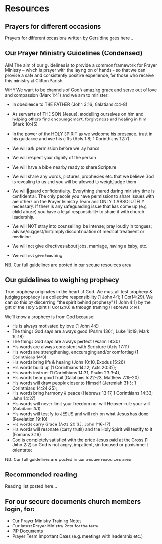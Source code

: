 Resources
=========

Prayers for different occasions
-------------------------------
Prayers for different occasions written by Geraldine goes here...

Our Prayer Ministry Guidelines (Condensed)
------------------------------------------
AIM
The aim of our guidelines is to provide a common framework for Prayer Ministry – which is prayer with the laying on of hands – so that we can provide a safe and consistently positive experience, for those who receive this ministry at Clifton Parish.
 
WHY
We want to be channels of God’s amazing grace and serve out of love and compassion (Mark 1:41) and we aim to minister:
*	In obedience to THE FATHER (John 3:16; Galatians 4:4-8)
*	As servants of THE SON (Jesus), modelling ourselves on him and helping others find encouragement, forgiveness and healing in him (Mark 10:45)
*	In the power of the HOLY SPIRIT as we welcome his presence, trust in his guidance and use his gifts (Acts 1:8; 1 Corinthians 12:7)
 
* We will ask permission before we lay hands
* We will respect your dignity of the person
* We will have a bible nearby ready to share Scripture
* We will share any words, pictures, prophecies etc. that we believe God is revealing to us and you will be allowed to weigh/judge them
* We willguard confidentiality. Everything shared during ministry time is confidential. The only people you have permission to share issues with are others on the Prayer Ministry Team and ONLY if ABSOLUTELY necessary. If there is any safeguarding issue that has come up (e.g. child abuse) you have a legal responsibility to share it with church leadership.
* We will NOT stray into counselling; be intense; pray loudly in tongues; advise/suggest/hint/imply discontinuation of medical treatment or medicine
* We will not give directives about jobs, marriage, having a baby, etc.
* We will not give teaching 

NB. Our full guidelines are posted in our secure resources area


Our guidelines to weighing prophecy 
-----------------------------------
True prophesy originates in the heart of God. We must all test prophecy & judging prophecy is a collective responsibility (1 John 4:1; 1 Cor14:29). We can do this by discerning “the spirit behind prophesy” (1 John 4:1) by the gift of the Holy Spirit (1 Cor12:10) & through training (Hebrews 5:14).
 
We’ll know a prophecy is from God because:
*	He is always motivated by love (1 John 4:8)
*	The things God says are always good (Psalm 136:1; Luke 18:19; Mark 10:18)
*	The things God says are always perfect (Psalm 18:30)
*	His words are always consistent with Scripture  (Acts 17:11)
*	His words are strengthening, encouraging and/or comforting (1 Corinthians 14:3) 
*	His words bring life & healing (John 10:10, Exodus 15:26)
*	His words build up (1 Corinthians 14:12; Acts 20:32); 
*	His words instruct (1 Corinthians 14:31, Psalm 23:3-4), 
*	His words bear good fruit (Galatians 5:22-23, Matthew 7:15-20) 
*	His words will draw people closer to Himself (Jeremiah 31:3; 1 Corinthians 14:24-25); 
*	His words bring harmony & peace (Hebrews 13:17, 1 Corinthians 14:33; John 14:27)
*	His words will never limit your freedom nor will He over-rule your will (Galatians 5:1)
*	His words will testify to JESUS and will rely on what Jesus has done (Revelation 19:10)
*	His words carry Grace (Acts 20:32, John 1:16-17) 
*	His words will resonate (carry truth) and the Holy Spirit will testify to it (Romans 8:16) 
*	God is completely satisfied with the price Jesus paid at the Cross (1 John 2:2) so God is not angry, impatient, sin focused or punishment orientated

NB. Our full guidelines are posted in our secure resources area


Recommended reading
-------------------
Reading list posted here...

For our secure documents church members login, for:
---------------------------------------------------
* Our Prayer Ministry Training Notes
* Our latest Prayer Ministry Rota for the term
*	PIP Documents
*	Prayer Team Important Dates (e.g. meetings with leadership etc.)
